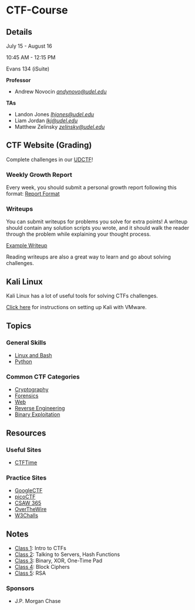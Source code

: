 # CTF-Course

## Details
July 15 - August 16

10:45 AM - 12:15 PM

Evans 134 (iSuite)

**Professor**
* Andrew Novocin	*andynovo@udel.edu*

**TAs**
* Landon Jones		*lhjones@udel.edu*
* Liam Jordan		*lkj@udel.edu*
* Matthew Zelinsky	*zelinsky@udel.edu*


## CTF Website (Grading)
Complete challenges in our [UDCTF](https://udctf.com)!

### Weekly Growth Report
Every week, you should submit a personal growth report following this format: [Report Format](report.md)

### Writeups
You can submit writeups for problems you solve for extra points! A writeup should contain any solution scripts you wrote, and it should walk the reader through the problem while explaining your thought process.

[Example Writeup](https://github.com/zelinsky/CTF-Writeups/blob/master/ISITDTU/Reverse/Recovery/README.md)

Reading writeups are also a great way to learn and go about solving challenges.


## Kali Linux
Kali Linux has a lot of useful tools for solving CTFs challenges.

[Click here](kali.md) for instructions on setting up Kali with VMware.


## Topics
### General Skills
* [Linux and Bash](Linux/)
* [Python](Python/)

### Common CTF Categories
* [Cryptography](Cryptography/)
* [Forensics](Forensics/)
* [Web](Web/)
* [Reverse Engineering](Reverse-Engineering/)
* [Binary Exploitation](Binary-Exploitation/)


## Resources

### Useful Sites
* [CTFTime](https://ctftime.org/)

### Practice Sites
* [GoogleCTF](https://capturetheflag.withgoogle.com/#beginners/)
* [picoCTF](https://2018game.picoctf.com/)
* [CSAW 365](https://365.csaw.io/)
* [OverTheWire](http://overthewire.org/)
* [W3Challs](https://w3challs.com/)


## Notes
* [Class 1](Classes/1.md): Intro to CTFs
* [Class 2](Classes/2.md): Talking to Servers, Hash Functions
* [Class 3](Classes/3.md): Binary, XOR, One-Time Pad
* [Class 4](Classes/4.md): Block Ciphers
* [Class 5](Classes/5.md): RSA


### Sponsors
* J.P. Morgan Chase
